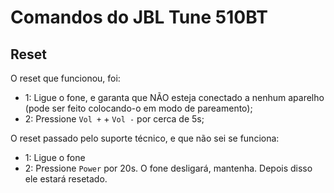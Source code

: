 # Comandos do JBL Tune 510BT

## Reset

O reset que funcionou, foi:

- 1: Ligue o fone, e garanta que NÃO esteja conectado a nenhum aparelho (pode ser feito colocando-o em modo de pareamento);
- 2: Pressione `Vol +` + `Vol -` por cerca de 5s;

O reset passado pelo suporte técnico, e que não sei se funciona:

- 1: Ligue o fone
- 2: Pressione `Power` por 20s. O fone desligará, mantenha. Depois disso ele estará resetado.
